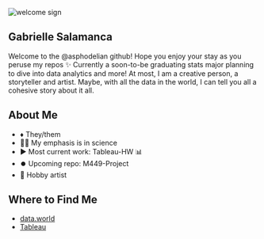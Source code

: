 ![welcome sign](https://user-images.githubusercontent.com/125179245/232682841-8da86327-7bc5-4c5c-a8c5-ba44fd04f424.png)
## Gabrielle Salamanca

Welcome to the @asphodelian github! Hope you enjoy your stay as you peruse my repos ✨
Currently a soon-to-be graduating stats major planning to dive into data analytics and more! At most, I am a creative person, a storyteller and artist. Maybe, with all the data in the world, I can tell you all a cohesive story about it all.

## About Me
- ♦️ They/them
- 🧑‍💻 My emphasis is in science 
- ▶️ Most current work: Tableau-HW 📊
- ⏺️ Upcoming repo: M449-Project
- 🎨 Hobby artist 

## Where to Find Me
- [data.world](https://data.world/asphodelian)
- [Tableau](https://public.tableau.com/app/profile/gabrielle.salamanca)

<!---
asphodelian/asphodelian is a ✨ special ✨ repository because its `README.md` (this file) appears on your GitHub profile.
You can click the Preview link to take a look at your changes.
--->
